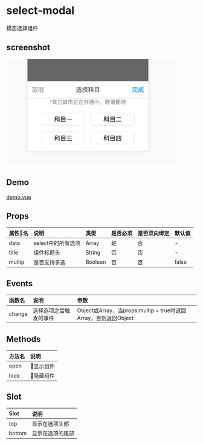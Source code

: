 # select-modal
模态选择组件

## screenshot
![](screenshot.png)

## Demo
[demo.vue](demo.vue)

## Props
|属性名 |       说明      |  类型 |是否必须|是否双向绑定|默认值|
|:------|:--------------|:------|:------|:-------|:-----|
|data  |select中的所有选项|Array  |是     |否       | -   |
|title |组件标题头        |String |否     |否       | -   |
|multip|是否支持多选      |Boolean|否     |否       | false|

## Events
|函数名 |       说明      |  参数          |
|:------|:--------------|:--------------|
|change |选择选项之后触发的事件|Object或Array，当props.multip = true时返回Array，否则返回Object  |

## Methods
|方法名 |       说明    |
|:------|:--------------|
|open |显示组件|
|hide |隐藏组件|

## Slot
|Slot |       说明    |
|:------|:--------------|
|top |显示在选项头部|
|bottom |显示在选项的尾部|